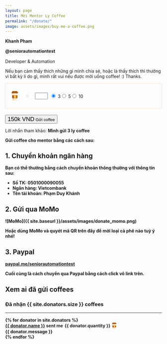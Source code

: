 ```yaml
---
layout: page
title: Mời Mentor Ly Coffee
permalink: "/donate/"
image: assets/images/buy-me-a-coffee.png
---
```


<p class="mb-0" style="line-height: 1.3;"><b>Khanh Pham</b></p>
<p class="mb-0" style="line-height: 1.3;"><b>@seniorautomationtest</b></p>
<p>Developer &amp; Automation</p>

Nếu bạn cảm thấy thích những gì mình chia sẻ, hoặc là thấy thích thì thưởng vì bất kỳ lí do gì, mình rất vui nếu được mời uống coffee! :) Thanks.

<link href="{{ site.baseurl }}/assets/css/donate.css" rel="stylesheet">

<div class="row">
<div class="col-sm-6 col-md-6 col-lg-6">
<form class="paypal" action="" method="" id="paypal_form">
<div style="display:flex;align-items:center;border:1px solid rgba(255, 129, 63, 0.264776);padding:15px;margin-bottom:20px;min-width: fit-content;"><img style="height: 30px;" src="/assets/images/donation/coffee.svg"> <span class="ori" style="padding-left:20px;padding-right:20px;color:rgba(128,126,156,0.3)">X</span>

<input autocomplete="off" name="quantity" class="form-control customquantity mb-0"  id="customquantity" value="" size="2" style="text-align:center;">   &nbsp;

<div class="form-check form-check-inline">
  <input class="form-check-input bmcinput quantity" type="radio" name="quantity" id="q3" value="3" onclick="ClearFields();" checked>
  <label for="q3" class="donation-quantity mb-0">3</label>
</div>
<div class="form-check form-check-inline">
  <input class="form-check-input bmcinput quantity" type="radio" name="quantity" id="q5" value="5" onclick="ClearFields();">
  <label for="q5" class="donation-quantity mb-0">5</label>
</div>
<div class="form-check form-check-inline">
  <input class="form-check-input bmcinput quantity" type="radio" name="quantity" id="q10" value="10" onclick="ClearFields();">
  <label for="q10" class="donation-quantity mb-0">10</label>
</div>

</div>
<!-- <div class="mb-3">
  <input name="name" placeholder="Tên (không bắt buộc)" class="form-control mb-0"  value="" style="font-size: 1.18rem;">
</div> -->

<div class="mb-3">
  <button id="submitcoffee" type="button" name="submit" class="btn senddonate" data-bs-toggle="collapse" data-bs-target="#collapsePayment" aria-expanded="false" aria-controls="collapsePayment" style="cursor: pointer;">
  <span id="totalresult" style="font-size: 1.18rem;">150k VND</span> Gửi coffee
  </button>
</div>
</form>

<!-- <div class="collapse" id="collapsePayment" markdown="1"> -->
<div markdown="1">

Lời nhắn tham khảo: <b><span id="msn">Mình</span> gửi <span id="msq">3</span> ly coffee<b>

Gửi coffee cho mentor bằng các cách sau:

## 1. Chuyển khoản ngân hàng

Bạn có thể thưởng bằng cách chuyển khoản thông thường với thông tin sau:

+ Số TK: 0501000090055
+ Ngân hàng: Vietcombank
+ Tên tài khoản: Phạm Duy Khánh

## 2. Gửi qua MoMo

![MoMo]({{ site.baseurl }}/assets/images/donate_momo.png)

Hoặc dùng MoMo và quyét mã QR trên đây để mời loại cà phê nào tuỳ ý nhé!

## 3. Paypal

[paypal.me/seniorautomationtest](https://paypal.me/seniorautomationtest)

Cuối cùng là cách chuyển qua Paypal bằng cách click vô link trên.
</div>
</div>

<div class="col-sm-6 col-md-6 col-lg-6">
  <div class="mt-0">
    <h2 class="mb-0 mt-0" style="line-height: 1.3;">Xem ai đã gửi coffees</h2>
    <h3 class="mb-0 mt-0" style="line-height: 1.3;">Đã nhận <span class="text-orange">{{ site.donators.size }}</span> coffees</h3>
    <hr>
    {% for donator in site.donators %}
    <div class="post message">
      <div class="row ml-0 mr-0">
        <div style="color: #262626;line-height:1.4;">
          <strong><a href="{{ donator.from }}" target="_blank">{{ donator.name }}</a></strong>  sent me  <span class="row middle-xs" style="display:inline-flex;margin-left:2px; margin-right:2px;"><span class="badge">{{ donator.quantity }}</span> <img src="/assets/images/donation/coffee.svg" style="margin-left:2px; height: 20px"></span>
        </div>
      </div>
      <div class="messagebody">{{ donator.message }}</div>
    </div>
    {% endfor %}
  </div>
</div>
</div>
